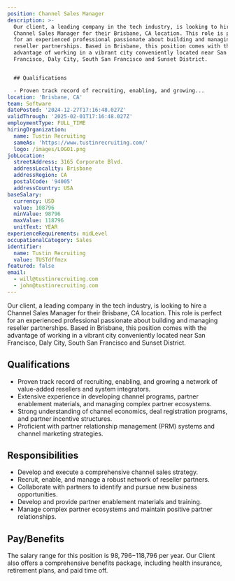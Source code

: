 ```yaml
---
position: Channel Sales Manager
description: >-
  Our client, a leading company in the tech industry, is looking to hire a
  Channel Sales Manager for their Brisbane, CA location. This role is perfect
  for an experienced professional passionate about building and managing
  reseller partnerships. Based in Brisbane, this position comes with the
  advantage of working in a vibrant city conveniently located near San
  Francisco, Daly City, South San Francisco and Sunset District.


  ## Qualifications

  - Proven track record of recruiting, enabling, and growing...
location: 'Brisbane, CA'
team: Software
datePosted: '2024-12-27T17:16:48.027Z'
validThrough: '2025-02-01T17:16:48.027Z'
employmentType: FULL_TIME
hiringOrganization:
  name: Tustin Recruiting
  sameAs: 'https://www.tustinrecruiting.com/'
  logo: /images/LOGO1.png
jobLocation:
  streetAddress: 3165 Corporate Blvd.
  addressLocality: Brisbane
  addressRegion: CA
  postalCode: '94005'
  addressCountry: USA
baseSalary:
  currency: USD
  value: 108796
  minValue: 98796
  maxValue: 118796
  unitText: YEAR
experienceRequirements: midLevel
occupationalCategory: Sales
identifier:
  name: Tustin Recruiting
  value: TUSTdffmzx
featured: false
email:
  - will@tustinrecruiting.com
  - john@tustinrecruiting.com
---
```




Our client, a leading company in the tech industry, is looking to hire a Channel Sales Manager for their Brisbane, CA location. This role is perfect for an experienced professional passionate about building and managing reseller partnerships. Based in Brisbane, this position comes with the advantage of working in a vibrant city conveniently located near San Francisco, Daly City, South San Francisco and Sunset District.

## Qualifications
- Proven track record of recruiting, enabling, and growing a network of value-added resellers and system integrators.
- Extensive experience in developing channel programs, partner enablement materials, and managing complex partner ecosystems.
- Strong understanding of channel economics, deal registration programs, and partner incentive structures.
- Proficient with partner relationship management (PRM) systems and channel marketing strategies.

## Responsibilities
- Develop and execute a comprehensive channel sales strategy.
- Recruit, enable, and manage a robust network of reseller partners.
- Collaborate with partners to identify and pursue new business opportunities.
- Develop and provide partner enablement materials and training.
- Manage complex partner ecosystems and maintain positive partner relationships.

## Pay/Benefits
The salary range for this position is $98,796-$118,796 per year. Our Client also offers a comprehensive benefits package, including health insurance, retirement plans, and paid time off.
